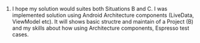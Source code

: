 1. I hope my solution would suites both Situations B and C. 
   I was implemented solution using Android Architecture components (LiveData, ViewModel etc). It will shows basic structre and maintain of a Project (B) and my skills about how using Architecture components, Espresso test cases.